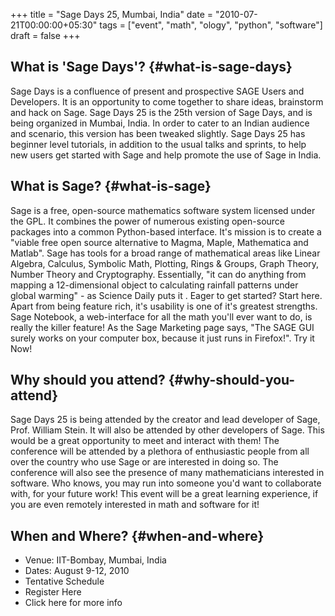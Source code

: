 +++
title = "Sage Days 25, Mumbai, India"
date = "2010-07-21T00:00:00+05:30"
tags = ["event", "math", "ology", "python", "software"]
draft = false
+++

## What is 'Sage Days'? {#what-is-sage-days}

Sage Days is a confluence of present and prospective SAGE Users and
Developers. It is an opportunity to come together to share ideas,
brainstorm and hack on Sage. Sage Days 25 is the 25th version of Sage
Days, and is being organized in Mumbai, India. In order to cater to an
Indian audience and scenario, this version has been tweaked
slightly. Sage Days 25 has beginner level tutorials, in addition to
the usual talks and sprints, to help new users get started with Sage
and help promote the use of Sage in India.


## What is Sage? {#what-is-sage}

Sage is a free, open-source mathematics software system licensed under
the GPL. It combines the power of numerous existing open-source
packages into a common Python-based interface. It's mission is to
create a "viable free open source alternative to Magma, Maple,
Mathematica and Matlab". Sage has tools for a broad range of
mathematical areas like Linear Algebra, Calculus, Symbolic Math,
Plotting, Rings & Groups, Graph Theory, Number Theory and
Cryptography. Essentially, "it can do anything from mapping a
12-dimensional object to calculating rainfall patterns under global
warming" - as Science Daily puts it . Eager to get started? Start
here. Apart from being feature rich, it's usability is one of it's
greatest strengths. Sage Notebook, a web-interface for all the math
you'll ever want to do, is really the killer feature! As the Sage
Marketing page says, "The SAGE GUI surely works on your computer box,
because it just runs in Firefox!". Try it Now!


## Why should you attend? {#why-should-you-attend}

Sage Days 25 is being attended by the creator and lead developer of
Sage, Prof. William Stein. It will also be attended by other
developers of Sage. This would be a great opportunity to meet and
interact with them! The conference will be attended by a plethora of
enthusiastic people from all over the country who use Sage or are
interested in doing so. The conference will also see the presence of
many mathematicians interested in software. Who knows, you may run
into someone you'd want to collaborate with, for your future work!
This event will be a great learning experience, if you are even
remotely interested in math and software for it!


## When and Where? {#when-and-where}

-   Venue: IIT-Bombay, Mumbai, India
-   Dates: August 9-12, 2010
-   Tentative Schedule
-   Register Here
-   Click here for more info
